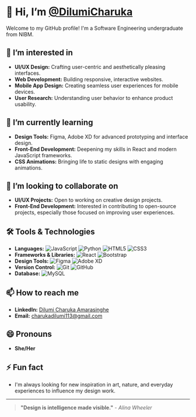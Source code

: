 # 👋 Hi, I’m [@DilumiCharuka](https://www.linkedin.com/in/dilumi-charuka-amarasinghe/)
Welcome to my GitHub profile! I'm a Software Engineering undergraduate from NIBM.

## 👀 I’m interested in
- **UI/UX Design:** Crafting user-centric and aesthetically pleasing interfaces.
- **Web Development:** Building responsive, interactive websites.
- **Mobile App Design:** Creating seamless user experiences for mobile devices.
- **User Research:** Understanding user behavior to enhance product usability.

## 🌱 I’m currently learning
- **Design Tools:** Figma, Adobe XD for advanced prototyping and interface design.
- **Front-End Development:** Deepening my skills in React and modern JavaScript frameworks.
- **CSS Animations:** Bringing life to static designs with engaging animations.

## 💞️ I’m looking to collaborate on
- **UI/UX Projects:** Open to working on creative design projects.
- **Front-End Development:** Interested in contributing to open-source projects, especially those focused on improving user experiences.
  
## 🛠 Tools & Technologies
- **Languages:** ![JavaScript](https://img.shields.io/badge/-JavaScript-F7DF1E?logo=javascript&logoColor=black) ![Python](https://img.shields.io/badge/-Python-3776AB?logo=python&logoColor=white) ![HTML5](https://img.shields.io/badge/-HTML5-E34F26?logo=html5&logoColor=white) ![CSS3](https://img.shields.io/badge/-CSS3-1572B6?logo=css3&logoColor=white)
- **Frameworks & Libraries:** ![React](https://img.shields.io/badge/-React-61DAFB?logo=react&logoColor=black) ![Bootstrap](https://img.shields.io/badge/-Bootstrap-7952B3?logo=bootstrap&logoColor=white)
- **Design Tools:** ![Figma](https://img.shields.io/badge/-Figma-F24E1E?logo=figma&logoColor=white) ![Adobe XD](https://img.shields.io/badge/-Adobe%20XD-FF61F6?logo=adobexd&logoColor=white)
- **Version Control:** ![Git](https://img.shields.io/badge/-Git-F05032?logo=git&logoColor=white) ![GitHub](https://img.shields.io/badge/-GitHub-181717?logo=github&logoColor=white)
- **Database:** ![MySQL](https://img.shields.io/badge/-Firebase-FFCA28?logo=firebase&logoColor=black)

## 📫 How to reach me
- **LinkedIn:** [Dilumi Charuka Amarasinghe](https://www.linkedin.com/in/dilumi-amarasinghe-6358882a4/)
- **Email:** charukadilumi113@gmail.com

## 😄 Pronouns
- **She/Her**

## ⚡ Fun fact
- I'm always looking for new inspiration in art, nature, and everyday experiences to influence my design work.

---

> **"Design is intelligence made visible."** - *Alina Wheeler*

